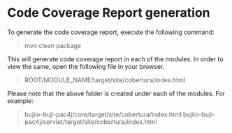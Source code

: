 # Code Coverage Report generation

To generate the code coverage report, execute the following command:
> mvn clean package

This will generate code coverage report in each of the modules. In order to view the same, open the following file in your browser.
> ROOT/MODULE_NAME/target/site/cobertura/index.html

Please note that the above folder is created under each of the modules. For example:
> bujiio-buji-pac4j/core/target/site/cobertura/index.html
> bujiio-buji-pac4j/servlet/target/site/cobertura/index.html